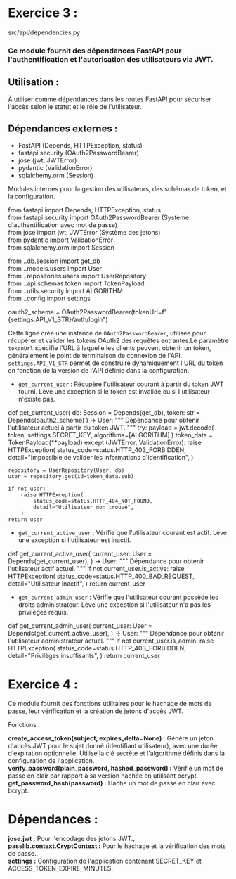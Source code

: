 # Exercice 3 :

src/api/dependencies.py

### Ce module fournit des dépendances FastAPI pour l'authentification et l'autorisation des utilisateurs via JWT.

## Utilisation :

À utiliser comme dépendances dans les routes FastAPI pour sécuriser l'accès selon le statut et le rôle de l'utilisateur.

## Dépendances externes :

- FastAPI (Depends, HTTPException, status)
- fastapi.security (OAuth2PasswordBearer)
- jose (jwt, JWTError)
- pydantic (ValidationError)
- sqlalchemy.orm (Session)

Modules internes pour la gestion des utilisateurs, des schémas de token, et la configuration.

from fastapi import Depends, HTTPException, status<br>
from fastapi.security import OAuth2PasswordBearer (Système d'authentification avec mot de passe)<br>
from jose import jwt, JWTError (Système des jetons)<br>
from pydantic import ValidationError<br>
from sqlalchemy.orm import Session<br>

from ..db.session import get_db<br>
from ..models.users import User<br>
from ..repositories.users import UserRepository<br>
from ..api.schemas.token import TokenPayload<br>
from ..utils.security import ALGORITHM<br>
from ..config import settings<br>

oauth2_scheme = OAuth2PasswordBearer(tokenUrl=f"{settings.API_V1_STR}/auth/login")

Cette ligne crée une instance de `OAuth2PasswordBearer`, utilisée pour récupérer et valider les tokens OAuth2 des requêtes entrantes.Le paramètre `tokenUrl` spécifie l'URL à laquelle les clients peuvent obtenir un token, généralement le point de terminaison de connexion de l'API. `settings.API_V1_STR` permet de construire dynamiquement l'URL du token en fonction de la version de l'API définie dans la configuration.

- `get_current_user` : Récupère l'utilisateur courant à partir du token JWT fourni. Lève une exception si le token est invalide ou si l'utilisateur n'existe pas.

def get_current_user(
    db: Session = Depends(get_db),
    token: str = Depends(oauth2_scheme)
) -> User:
    """
    Dépendance pour obtenir l'utilisateur actuel à partir du token JWT.
    """
    try:
        payload = jwt.decode(
            token, settings.SECRET_KEY, algorithms=[ALGORITHM]
        )
        token_data = TokenPayload(**payload)
    except (JWTError, ValidationError):
        raise HTTPException(
            status_code=status.HTTP_403_FORBIDDEN,
            detail="Impossible de valider les informations d'identification",
        )

    repository = UserRepository(User, db)
    user = repository.get(id=token_data.sub)

    if not user:
        raise HTTPException(
            status_code=status.HTTP_404_NOT_FOUND,
            detail="Utilisateur non trouvé",
        )
    return user

- `get_current_active_user` : Vérifie que l'utilisateur courant est actif. Lève une exception si l'utilisateur est inactif.

def get_current_active_user(
    current_user: User = Depends(get_current_user),
) -> User:
    """
    Dépendance pour obtenir l'utilisateur actif actuel.
    """
    if not current_user.is_active:
        raise HTTPException(
            status_code=status.HTTP_400_BAD_REQUEST,
            detail="Utilisateur inactif",
        )
    return current_user

- `get_current_admin_user` : Vérifie que l'utilisateur courant possède les droits administrateur. Lève une exception si l'utilisateur n'a pas les privilèges requis.

def get_current_admin_user(
    current_user: User = Depends(get_current_active_user),
) -> User:
    """
    Dépendance pour obtenir l'utilisateur administrateur actuel.
    """
    if not current_user.is_admin:
        raise HTTPException(
            status_code=status.HTTP_403_FORBIDDEN,
            detail="Privilèges insuffisants",
        )
    return current_user

# Exercice 4 :

Ce module fournit des fonctions utilitaires pour le hachage de mots de passe, leur vérification et la création de jetons d'accès JWT.

Fonctions :

**create_access_token(subject, expires_delta=None) :** Génère un jeton d'accès JWT pour le sujet donné (identifiant utilisateur), avec une durée d'expiration optionnelle. Utilise la clé secrète et l'algorithme définis dans la configuration de l'application.<br>
**verify_password(plain_password, hashed_password) :** Vérifie un mot de passe en clair par rapport à sa version hachée en utilisant bcrypt.<br>
**get_password_hash(password) :** Hache un mot de passe en clair avec bcrypt.

# Dépendances :

**jose.jwt :** Pour l'encodage des jetons JWT.,<br>
**passlib.context.CryptContext :** Pour le hachage et la vérification des mots de passe.,<br>
**settings :** Configuration de l'application contenant SECRET_KEY et ACCESS_TOKEN_EXPIRE_MINUTES.